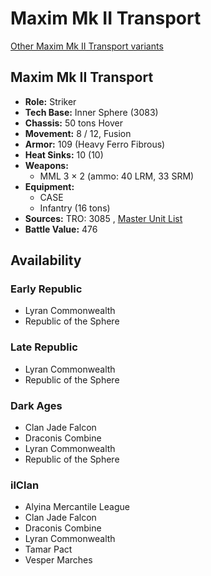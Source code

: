 # Maxim Mk II Transport 

[Other Maxim Mk II Transport variants](../maxim_mk_ii_transport.md) 

## Maxim Mk II Transport 

- **Role:** Striker 
- **Tech Base:** Inner Sphere (3083) 
- **Chassis:** 50 tons Hover 
- **Movement:** 8 / 12, Fusion 
- **Armor:** 109 (Heavy Ferro Fibrous) 
- **Heat Sinks:** 10 (10) 
- **Weapons:** 
  - MML 3 × 2 (ammo: 40 LRM, 33 SRM) 
- **Equipment:** 
  - CASE 
  - Infantry (16 tons) 
- **Sources:** TRO: 3085 , [Master Unit List](http://masterunitlist.info/Unit/Details/2129) 
- **Battle Value:** 476 

## Availability 

### Early Republic 

- Lyran Commonwealth 
- Republic of the Sphere 

### Late Republic 

- Lyran Commonwealth 
- Republic of the Sphere 

### Dark Ages 

- Clan Jade Falcon 
- Draconis Combine 
- Lyran Commonwealth 
- Republic of the Sphere 

### ilClan 

- Alyina Mercantile League 
- Clan Jade Falcon 
- Draconis Combine 
- Lyran Commonwealth 
- Tamar Pact 
- Vesper Marches 

